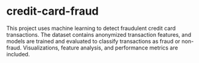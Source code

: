# credit-card-fraud
This project uses machine learning to detect fraudulent credit card transactions. The dataset contains anonymized transaction features, and models are trained and evaluated to classify transactions as fraud or non-fraud. Visualizations, feature analysis, and performance metrics are included.
